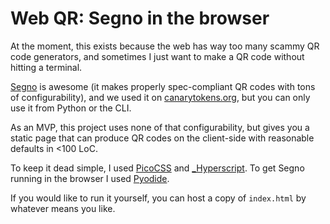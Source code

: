 # Web QR: Segno in the browser
At the moment, this exists because the web has way too many scammy QR code generators, and sometimes I just want to make a QR code without hitting a terminal. 

[Segno](https://github.com/heuer/segno/) is awesome (it makes properly spec-compliant QR codes with tons of configurability), and we used it on [canarytokens.org](https://canarytokens.org), but you can only use it from Python or the CLI. 

As an MVP, this project uses none of that configurability, but gives you a static page that can produce QR codes on the client-side with reasonable defaults in <100 LoC.

To keep it dead simple, I used [PicoCSS](https://picocss.com/) and [_Hyperscript](https://hyperscript.org/). To get Segno running in the browser I used [Pyodide](https://pyodide.org/).

If you would like to run it yourself, you can host a copy of `index.html` by whatever means you like.
